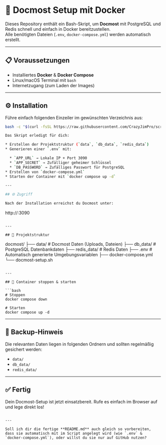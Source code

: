 # 🚀 Docmost Setup mit Docker

Dieses Repository enthält ein Bash-Skript, um **Docmost** mit PostgreSQL und Redis schnell und einfach in Docker bereitzustellen.  
Alle benötigten Dateien (`.env`, `docker-compose.yml`) werden automatisch erstellt.  

---

## 📋 Voraussetzungen

- Installiertes **Docker** & **Docker Compose**
- Linux/macOS Terminal mit `bash`
- Internetzugang (zum Laden der Images)

---

## ⚙️ Installation

Führe einfach folgenden Einzeiler im gewünschten Verzeichnis aus:

```bash
bash -c "$(curl -fsSL https://raw.githubusercontent.com/CrazyJimPro/scripte/main/docmost/docmost-setup.sh)"

Das Skript erledigt für dich:

* Erstellen der Projektstruktur (`data`, `db_data`, `redis_data`)
* Generieren einer `.env` mit:

  * `APP_URL` → Lokale IP + Port 3090
  * `APP_SECRET` → Zufälliger geheimer Schlüssel
  * `DB_PASSWORD` → Zufälliges Passwort für PostgreSQL
* Erstellen von `docker-compose.yml`
* Starten der Container mit `docker compose up -d`

---

## 🌐 Zugriff

Nach der Installation erreichst du Docmost unter:

```
http://<deine-lokale-ip>:3090
```

---

## 📂 Projektstruktur

```
docmost/
├── data/          # Docmost Daten (Uploads, Dateien)
├── db_data/       # PostgreSQL Datenbankdaten
├── redis_data/    # Redis Daten
├── .env           # Automatisch generierte Umgebungsvariablen
├── docker-compose.yml
└── docmost-setup.sh
```

---

## 🛑 Container stoppen & starten

```bash
# Stoppen
docker compose down

# Starten
docker compose up -d
```

---

## 🔄 Backup-Hinweis

Die relevanten Daten liegen in folgenden Ordnern und sollten regelmäßig gesichert werden:

* `data/`
* `db_data/`
* `redis_data/`

---

## ✅ Fertig

Dein Docmost-Setup ist jetzt einsatzbereit.
Rufe es einfach im Browser auf und lege direkt los!

```

---

Soll ich dir die fertige **README.md** auch gleich so vorbereiten, dass sie automatisch mit im Script angelegt wird (wie `.env` & `docker-compose.yml`), oder willst du sie nur auf GitHub nutzen?
```
